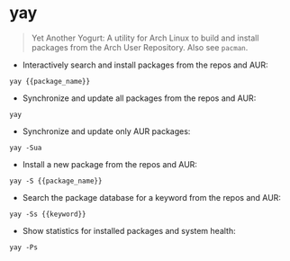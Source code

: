 # yay

> Yet Another Yogurt: A utility for Arch Linux to build and install packages from the Arch User Repository.
> Also see `pacman`.

- Interactively search and install packages from the repos and AUR:

`yay {{package_name}}`

- Synchronize and update all packages from the repos and AUR:

`yay`

- Synchronize and update only AUR packages:

`yay -Sua`

- Install a new package from the repos and AUR:

`yay -S {{package_name}}`

- Search the package database for a keyword from the repos and AUR:

`yay -Ss {{keyword}}`

- Show statistics for installed packages and system health:

`yay -Ps`

